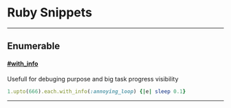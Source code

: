 # Ruby Snippets
___
## Enumerable
#### [#with_info](https://github.com/billaul/snippets/blob/main/enumerable.rb#L5)
Usefull for debuging purpose and big task progress visibility

```ruby
1.upto(666).each.with_info(:annoying_loop) {|e| sleep 0.1}
```
___
